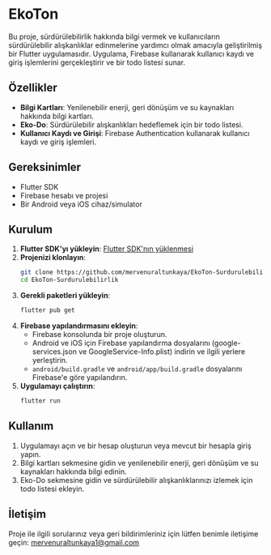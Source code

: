 # EkoTon

Bu proje, sürdürülebilirlik hakkında bilgi vermek ve kullanıcıların sürdürülebilir alışkanlıklar edinmelerine yardımcı olmak amacıyla geliştirilmiş bir Flutter uygulamasıdır. Uygulama, Firebase kullanarak kullanıcı kaydı ve giriş işlemlerini gerçekleştirir ve bir todo listesi sunar.

## Özellikler

- **Bilgi Kartları**: Yenilenebilir enerji, geri dönüşüm ve su kaynakları hakkında bilgi kartları.
- **Eko-Do**: Sürdürülebilir alışkanlıkları hedeflemek için bir todo listesi.
- **Kullanıcı Kaydı ve Girişi**: Firebase Authentication kullanarak kullanıcı kaydı ve giriş işlemleri.

## Gereksinimler

- Flutter SDK
- Firebase hesabı ve projesi
- Bir Android veya iOS cihaz/simulator

## Kurulum

1. **Flutter SDK'yı yükleyin**: [Flutter SDK'nın yüklenmesi](https://flutter.dev/docs/get-started/install)
2. **Projenizi klonlayın**:
    ```sh
    git clone https://github.com/mervenuraltunkaya/EkoTon-Surdurulebilirlik.git
    cd EkoTon-Surdurulebilirlik
    ```
3. **Gerekli paketleri yükleyin**:
    ```sh
    flutter pub get
    ```
4. **Firebase yapılandırmasını ekleyin**:
    - Firebase konsolunda bir proje oluşturun.
    - Android ve iOS için Firebase yapılandırma dosyalarını (google-services.json ve GoogleService-Info.plist) indirin ve ilgili yerlere yerleştirin.
    - `android/build.gradle` ve `android/app/build.gradle` dosyalarını Firebase'e göre yapılandırın.
5. **Uygulamayı çalıştırın**:
    ```sh
    flutter run
    ```

## Kullanım

1. Uygulamayı açın ve bir hesap oluşturun veya mevcut bir hesapla giriş yapın.
2. Bilgi kartları sekmesine gidin ve yenilenebilir enerji, geri dönüşüm ve su kaynakları hakkında bilgi edinin.
3. Eko-Do sekmesine gidin ve sürdürülebilir alışkanlıklarınızı izlemek için todo listesi ekleyin.


## İletişim

Proje ile ilgili sorularınız veya geri bildirimleriniz için lütfen benimle iletişime geçin: [mervenuraltunkaya1@gmail.com](mailto:email@example.com)
